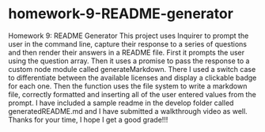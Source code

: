 # homework-9-README-generator
Homework 9: README Generator
This project uses Inquirer to prompt the user in the command line, capture their response to a series of questions and then render their answers in a README file. First it prompts the user using the question array. Then it uses a promise to pass the response to a custom node module called generateMarkdown. There I used a switch case to differentiate between the available licenses and display a clickable badge for each one. Then the function uses the file system to write a markdown file, correctly formatted and inserting all of the user entered values from the prompt. I have included a sample readme in the develop folder called generatedREADME.md and I have submitted a walkthrough video as well. Thanks for your time, I hope I get a good grade!!!